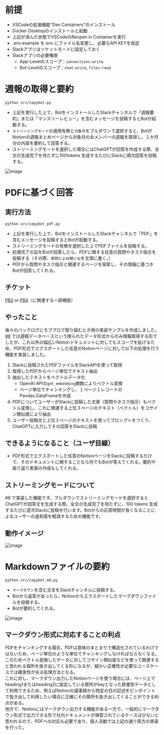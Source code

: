 # 前提
* VSCodeの拡張機能"Dev Containers"のインストール
* Docker Desktopのインストールと起動
* 上記が済んだ状態でVSCodeのReopen in Containerを実行
* .env.example を.env にファイル名変更し、必要なAPI KEYを指定
* Slackアプリはソケットモードに設定しておく
* Slackアプリの必要権限
  * App-Levelのスコープ：`connections:write`
  * Bot-Levelのスコープ：`chat:write`, `files:read`

# 週報の取得と要約

```
python src/copybot.py
```
* 上記を実行した上で、BotをインストールしたSlackチャンネルで「週報要約」または「マンスリーレビュー」を含むメッセージを投稿するとBotが起動する。
* `ストリーミングモード`の適用有無と`対象月`をプルダウンで選択すると、BotがNotionの週報まとめページから対象月の全メンバーの週報を取得し、１か月分の内容を要約して回答する。
* ストリーミングモードを選択した場合にはChatGPTが回答を作成する際、全文の生成完了を待たずに100tokens 生成するたびにSlackに順次回答を投稿する。

![image](https://github.com/otterer/PBL/assets/82159549/47590a08-fa50-4b41-8918-4e003390cb5a)


# PDFに基づく回答
## 実行方法
```
python src/copybot_pdf.py
```
* 上記を実行した上で、BotをインストールしたSlackチャンネルで「PDF」を含むメッセージを投稿するとBotが起動する。
* ストリーミングモードの有無を選択した上でPDFファイルを投稿する。
* 処理完了の旨をBotが回答したら、PDFに関する任意の質問やタスク指示を投稿する（その際、`質問だよ`or`聞くね`を文頭に書く。）
* PDFから質問やタスク指示と関連するページを探索し、その情報に基づきBotが回答してくれる。

## チケット
[PB2](https://www.notion.so/PBL-2023-5-Bot-Notion-2023-5-b10b1ab8a284449f890b719231737e4f?pvs=4) or [PB4](https://www.notion.so/AIIT-Q-Q-Q-bot-0e69ebd6f0b540fe9563dc3f32d352ee?pvs=4)（に関連する一部機能）

## やったこと
後々のバックログにモブプロで取り組むとき用の実装サンプルを作成しました。
[#8](https://github.com/yellow-seed/slack_bolt_sample/pull/8) では週報データベースという限られたデータ形式からのみ情報取得する形でしたが、これ以外の幅広いNotionドキュメントに対してもスコープを拡げるため、PDF形式でエクスポートした任意のNotionページに対して以下の処理を行う機能を実装しました。

1. Slackに投稿されたPDFファイルをSlackAPIを使って取得
2. 取得したPDFからページ単位でテキスト抽出
3. 抽出したテキストをベクトルデータ化
    - OpenAI APIの`get_embedding`関数によりベクトル変換
    - ページ単位でチャンキングし、１ページ１レコードのPandas.DataFrameを作成
4. PDFについてユーザーがSlackに投稿した文章（質問やタスク指示）もベクトル変換し、これに関連する上位３ページのテキスト（ベクトル）をコサイン類似度により抽出
5. ユーザー投稿文と上位３ページのテキストを使ってプロンプトをつくり、ChatGPTに入力してその回答をSlackに投稿

## できるようになること（ユーザ目線）
* PDF形式でエクスポートした任意のNotionページをSlackに投稿するだけで、そのドキュメントに関することなら何でもBotが答えてくれる。要約や振り返り素案の作成もしてくれる。

## ストリーミングモードについて
#8 で実装した機能です。プルダウンでストリーミングモードを選択するとChatGPTが回答文を生成する際、全文の生成完了を待たずに、100 tokens 生成するたびに逐次Slackに投稿を行います。Botからの応答時間が長くなることによるユーザーの違和感を軽減するための機能です。

## 動作イメージ
![image](https://github.com/yellow-seed/slack_bolt_sample/assets/82159549/934034a4-8df8-46b1-b42d-c446668ffc83)


# Markdownファイルの要約
```
python src/copybot_md.py
```
* `マークダウン`を含む文言をSlackチャンネルに投稿する。
* Botから返答があったら、Notionからエクスポートしたマークダウンファイルを投稿する。
* Botが要約してくれる。

![image](https://github.com/yellow-seed/slack_bolt_sample/assets/82159549/aed3c88c-bd96-4df9-b3df-a8e295486c54)

## マークダウン形式に対応することの利点
PDFをチャンキングする場合、PDFは意味のまとまりで構造化されているわけではないため、ページ単位のような単位でチャンキングしなければならなくなる。このためベクトル変換したデータに対してコサイン類似度などを使って関連すると思われる個所を抜き出してくる形になるが、細かい正確性が必要なユースケースでは確実性が劣る処理方法となる。<br>
これに対し、マークダウン出力したNotionページを使う場合には、ページ上でheading1またはheading2に設定している箇所がkeyとなった辞書型データとして利用できるため、例えばNotionの議事録から特定の日の記述をピンポイントで抜き出して利用したい場合に正確にその箇所を抜き出してくることができる利点がある。<br>
他方で、Notionにはマークダウン出力する機能がある一方で、一般的にマークダウン形式で出力できる形で社内ドキュメントが保管されているケースは少ないと思われるので、PDFへの対応も必要であり、個人活動では上記の通り両方の実装を行った。
